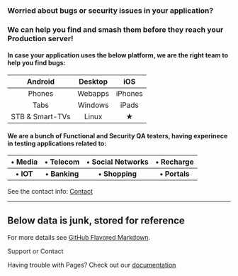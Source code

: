### Worried about bugs or security issues in your application? 
### We can help you find and smash them before they reach your Production server!

#### In case your application uses the below platform, we are the right team to help you find bugs:

| Android | Desktop | iOS |
|:--:|:--:|:--:|
| Phones | Webapps | iPhones |
| Tabs | Windows | iPads |
| STB & Smart-TVs | Linux | ★ |


#### We are a bunch of Functional and Security QA testers, having experinece in testing applications related to:

| • Media  | • Telecom  | • Social Networks | • Recharge |
| :---: | :---: | :---: | :---: |
| **• IOT**  | **• Banking**  | **• Shopping** | **• Portals** |
    
    
See the contact info: [Contact]("https://frogsfindbugs.github.io/contact/index.html")

____ 
    
## Below data is junk, stored for reference

For more details see [GitHub Flavored Markdown](https://guides.github.com/features/mastering-markdown/).

Support or Contact

Having trouble with Pages? Check out our [documentation](https://help.github.com/categories/github-pages-basics/)


